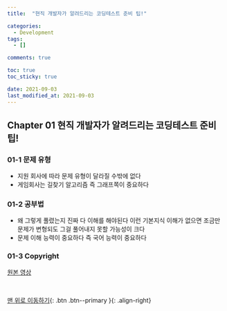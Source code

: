 ```yaml
---
title:  "현직 개발자가 알려드리는 코딩테스트 준비 팁!" 

categories:
  - Development
tags:
  - []

comments: true

toc: true
toc_sticky: true

date: 2021-09-03
last_modified_at: 2021-09-03
---
```


## Chapter 01 현직 개발자가 알려드리는 코딩테스트 준비 팁!

### 01-1 문제 유형
- 지원 회사에 따라 문제 유형이 달라질 수밖에 없다
- 게임회사는 길찾기 알고리즘 즉 그래프쪽이 중요하다

### 01-2 공부법
- 왜 그렇게 풀렸는지 진짜 다 이해를 해야된다 이런 기본지식 이해가 없으면 조금만 문제가 변형되도 그걸 풀어내지 못할 가능성이 크다
- 문제 이해 능력이 중요하다 즉 국어 능력이 중요하다

### 01-3 Copyright
[ 원본 영상 ](https://www.youtube.com/watch?v=gH-6-KynH4s/)

<br>

[맨 위로 이동하기](#){: .btn .btn--primary }{: .align-right}